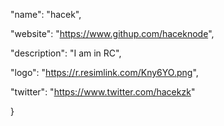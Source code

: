 
  "name": "hacek",
  
  "website": "https://www.githup.com/haceknode",
  
  "description": "I am in RC",
  
  "logo": "https://r.resimlink.com/Kny6YO.png",
  
  "twitter": "https://www.twitter.com/hacekzk"
  
}

